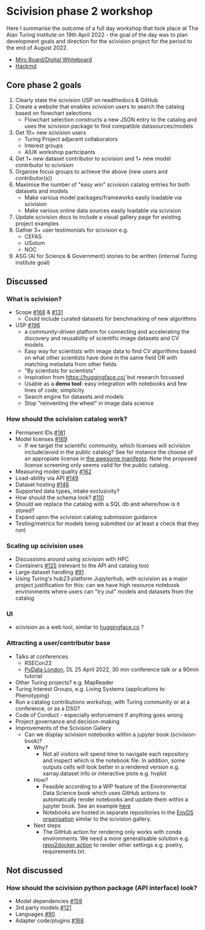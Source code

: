 # Scivision phase 2 workshop

Here I summarise the outcome of a full day workshop that took place at The Alan Turing institute on 19th April 2022 - the goal of the day was to plan development goals and direction for the scivision project for the period to the end of August 2022.

- [Miro Board/Digital Whiteboard](https://miro.com/welcomeonboard/UDBQRXlmTnFMZWZpNjZaczhCTG5JWU1yRlBMMGRsUHdvVmp6YnpjQVNtbVhnaUVLY3p0bmVkbEI3ZEZpTW5HanwzNDU4NzY0NTIzNTA5NDI3MDA3?share_link_id=934751878977)
- [Hackmd](https://hackmd.io/4LMa96ZlQAKJ7g_RuAT52w?both)

## Core phase 2 goals

1. Clearly state the scivision USP on readthedocs & GitHub
1. Create a website that enables scivision users to search the catalog based on flowchart selections
    - Flowchart selection constructs a new JSON entry to the catalog and uses the scivision package to find compatible datasources/models
2. Get 10+ new scivision users
    - Turing Project adjacent collaborators
    - Interest groups
    - AIUK workshop participants
3. Get 1+ new dataset contributor to scivision and 1+ new model contributor to scivision
4. Organise focus groups to achieve the above (new users and contributor(s))
5. Maximise the number of "easy win" scivision catalog entries for both datasets and models
    - Make various model packages/frameworks easily loadable via scivision
    - Make various online data sources easily loadable via scivision
6. Update scivision docs to include a visual gallery page for existing project examples
7. Gather 3+ user testimonials for scivision e.g. 
    - CEFAS
    - USotom
    - NOC
8. ASG (AI for Science & Government) stories to be written (internal Turing institute goal)

## Discussed

### What is scivision?

- Scope [#168](https://github.com/alan-turing-institute/scivision/discussions/168) & [#131](https://github.com/alan-turing-institute/scivision/issues/131)
   -  Could include curated datasets for benchmarking of new algorithms
- USP [#196](https://github.com/alan-turing-institute/scivision/discussions/196)
   - a community-driven platform for connecting and accelerating the discovery and reusability of scientific image datasets and CV models.
   - Easy way for scientists with image data to find CV algorithms based on what other scientists have done in the same field OR with matching metadata from other fields
   - "By scientists for scientists"
   - Inspiration from https://huggingface.co/ but research focussed
   - Usable as a **demo tool**: easy integration with notebooks and few lines of code; simplicity
   - Search engine for datasets and models
   - Stop "reinventing the wheel" in image data science

### How should the scivision catalog work?

- Permanent IDs [#181](https://github.com/alan-turing-institute/scivision/discussions/181)
- Model licenses [#169](https://github.com/alan-turing-institute/scivision/discussions/169)
   - If we target the scientific community, which licenses will scivision include/avoid in the public catalog? See for instance the choose of an appropiate license in [the awesome manifesto](https://github.com/Open-Environmental-Science/awesome-open-hydrology/blob/master/awesome.md#choose-an-appropriate-license). Note the proposed license screening only seems valid for the public catalog.
- Measuring model quality [#162](https://github.com/alan-turing-institute/scivision/discussions/162)
- Load-ability via API [#149](https://github.com/alan-turing-institute/scivision/discussions/149)
- Dataset hosting [#146](https://github.com/alan-turing-institute/scivision/discussions/146)
- Supported data types, intake exclusivity?
- How should the schema look? [#110](https://github.com/alan-turing-institute/scivision/issues/110) 
- Should we replace the catalog with a SQL db and where/how is it stored?
- Expand upon the scivision catalog submission guidance
- Testing/metrics for models being submitted (or at least a check that they run)

### Scaling up scivision uses

- Discussions around using scivision with HPC
- Containers [#125](https://github.com/alan-turing-institute/scivision/discussions/125) (relevant to the API and catalog too)
- Large dataset handling [#91](https://github.com/alan-turing-institute/scivision/issues/91)
- Using Turing's hub23 platform Jupyterhub, with scivision as a major project justification for this: can we have high resource notebook environments where users can "try out" models and datasets from the catalog

### UI

- scivision as a web tool, similar to [huggingface.co](https://huggingface.co/) ?

### Attracting a user/contributor base

- Talks at conferences
   - RSECon22
   - [PyData London](https://london.pydata.org/), DL 25 April 2022, 30 min conference talk or a 90min tutorial
- Other Turing projects? e.g. MapReader
- Turing Interest Groups, e.g. Living Systems (applications to Phenotyping)
- Run a catalog contributions workshop, with Turing community or at a conference, or as a DSG?
- Code of Conduct - especially enforcement if anything goes wrong
- Project governance and decision-making
- Improvements of the Scivision Gallery
   - Can we display scivision notebooks within a jupyter book (scivision-book)?
       - Why?
           - Not all visitors will spend time to navigate each repository and inspect which is the notebook file. In addition, some outputs cells will look better in a rendered version e.g. xarray.dataset info or interactive plots e.g. hvplot
       - How?
           - Feasible according to a WIP feature of the Environmental Data Science book which uses GitHub actions to automatically render notebooks and update them within a jupyter book. See an example [here](https://environmental-ds-book.github.io/EnvDSBookv2/welcome.html)
           - Notebooks are hosted in separate repositories in the [EnvDS organisation](https://github.com/Environmental-DS-Book/EnvDSBookv2) similar to the scivision gallery.
       - Next steps
           - The GitHub action for rendering only works with conda environments. We need a more generalisable solution e.g. [repo2docker action](https://github.com/jupyterhub/repo2docker-action) to render other settings e.g. poetry, requirements.txt.
                 
## Not discussed

### How should the scivision python package (API interface) look?

- Model dependencies [#159](https://github.com/alan-turing-institute/scivision/discussions/159)
- 3rd party models [#121](https://github.com/alan-turing-institute/scivision/discussions/121)
- Languages [#90](https://github.com/alan-turing-institute/scivision/issues/90)
- Adapter code/plugins [#168](https://github.com/alan-turing-institute/scivision/discussions/168)
